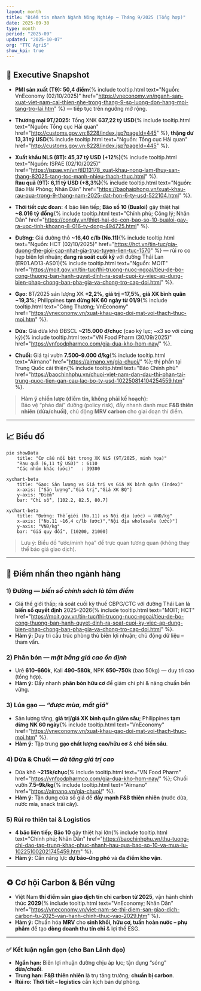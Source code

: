 ```yaml
---
layout: month
title: "Điểm tin nhanh Ngành Nông Nghiệp – Tháng 9/2025 (Tổng hợp)"
date: 2025-09-30
type: month
period: "2025-09"
updated: "2025-10-07"
org: "TTC AgriS"
show_kpi: true
---
```


## 🧭 Executive Snapshot

- **PMI sản xuất (T9): 50,4 điểm**{% include tooltip.html text="Nguồn: VnEconomy (02/10/2025)" href="https://vneconomy.vn/nganh-san-xuat-viet-nam-cai-thien-nhe-trong-thang-9-so-luong-don-hang-moi-tang-tro-lai.htm" %} — tiếp tục trên ngưỡng mở rộng.

- **Thương mại 9T/2025:** Tổng XNK **637,22 tỷ USD**{% include tooltip.html text="Nguồn: Tổng cục Hải quan" href="http://customs.gov.vn:8228/index.jsp?pageId=445" %}, **thặng dư 13,31 tỷ USD**{% include tooltip.html text="Nguồn: Tổng cục Hải quan" href="http://customs.gov.vn:8228/index.jsp?pageId=445" %}.

- **Xuất khẩu NLS (8T): 45,37 tỷ USD (+12%)**{% include tooltip.html text="Nguồn: ISPAE (02/10/2025)" href="https://ispae.vn/vn/tID13178_xuat-khau-nong-lam-thuy-san-thang-82025-tang-toc-manh-nhieu-thach-thuc.html" %}.  
  **Rau quả (9T): 6,11 tỷ USD (+8,3%)**{% include tooltip.html text="Nguồn: Báo Hải Phòng; Nhân Dân" href="https://baohaiphong.vn/xuat-khau-rau-qua-trong-9-thang-nam-2025-dat-hon-6-ty-usd-522104.html" %}.

- **Thời tiết cực đoan:** 4 bão liên tiếp; **Bão số 10 (Bualoi)** gây thiệt hại **~8.016 tỷ đồng**{% include tooltip.html text="Chính phủ; Công lý; Nhân Dân" href="https://congly.vn/thiet-hai-do-con-bao-so-10-bualoi-gay-ra-uoc-tinh-khoang-8-016-ty-dong-494725.html" %}.

- **Đường:** Giá đường thô **~16,40 c/lb (No.11)**{% include tooltip.html text="Nguồn: HCT (02/10/2025)" href="https://hct.vn/tin-tuc/gia-duong-the-gioi-cap-nhat-gia-truc-tuyen-lien-tuc-1570" %} — rủi ro co hẹp biên lợi nhuận; **đang rà soát cuối kỳ** với đường Thái Lan (ER01.AD13-AS01){% include tooltip.html text="Nguồn: MOIT" href="https://moit.gov.vn/tin-tuc/thi-truong-nuoc-ngoai/tieu-de-bo-cong-thuong-ban-hanh-quyet-dinh-ra-soat-cuoi-ky-viec-ap-dung-bien-phap-chong-ban-pha-gia-va-chong-tro-cap-doi.html" %}.

- **Gạo:** 8T/2025 sản lượng XK **+2,2%**, **giá trị −17,5%**, **giá XK bình quân −19,3%**; Philippines **tạm dừng NK 60 ngày từ 01/9**{% include tooltip.html text="Công Thương; VnEconomy" href="https://vneconomy.vn/xuat-khau-gao-doi-mat-voi-thach-thuc-moi.htm" %}.

- **Dừa:** Giá dừa khô ĐBSCL **~215.000 đ/chục** (cao kỷ lục; ~x3 so với cùng kỳ){% include tooltip.html text="VN Food Pharm (30/09/2025)" href="https://vnfoodpharmco.com/gia-dua-kho-hom-nay/" %}.  
- **Chuối:** Giá tại vườn **7.500–9.000 đ/kg**{% include tooltip.html text="Airnano" href="https://airnano.vn/gia-chuoi/" %}; thị phần tại Trung Quốc cải thiện{% include tooltip.html text="Báo Chính phủ" href="https://baochinhphu.vn/chuoi-viet-nam-dan-dau-thi-phan-tai-trung-quoc-tien-gan-cau-lac-bo-ty-usd-102250814104254559.htm" %}.

> **Hàm ý chiến lược (điểm tin, không phải kế hoạch):**  
> Bảo vệ “pháo đài” đường (policy risk), đẩy nhanh danh mục **F&B thiên nhiên (dừa/chuối)**, chủ động **MRV carbon** cho giai đoạn thí điểm.

---

## 📈 Biểu đồ

```mermaid
pie showData
    title: "Cơ cấu nổi bật trong XK NLS (9T/2025, minh họa)"
    "Rau quả (6,11 tỷ USD)" : 6110
    "Các nhóm khác (ước)"   : 39300
```

```mermaid
xychart-beta
    title: "Gạo: Sản lượng vs Giá trị vs Giá XK bình quân (Index)"
    x-axis: ["Sản lượng","Giá trị","Giá XK BQ"]
    y-axis: "Điểm"
    bar: "Chỉ số", [102.2, 82.5, 80.7]
```

```mermaid
xychart-beta
    title: "Đường: Thế giới (No.11) vs Nội địa (ước) — VNĐ/kg"
    x-axis: ["No.11 ~16,4 c/lb (ước)","Nội địa wholesale (ước)"]
    y-axis: "VNĐ/kg"
    bar: "Giá quy đổi", [10200, 21000]
```

> Lưu ý: Biểu đồ “ước/minh họa” để trực quan tương quan (không thay thế báo giá giao dịch).

---

## 🌾 Điểm nhấn theo ngành hàng

### 1) **Đường** — *biến số chính sách là tâm điểm*
- Giá thế giới thấp; rà soát cuối kỳ thuế CBPG/CTC với đường Thái Lan là **biến số quyết định** 2025–2026{% include tooltip.html text="MOIT; HCT" href="https://moit.gov.vn/tin-tuc/thi-truong-nuoc-ngoai/tieu-de-bo-cong-thuong-ban-hanh-quyet-dinh-ra-soat-cuoi-ky-viec-ap-dung-bien-phap-chong-ban-pha-gia-va-chong-tro-cap-doi.html" %}.  
- **Hàm ý:** Duy trì cấu trúc phòng thủ biên lợi nhuận; chủ động dữ liệu – tham vấn.

### 2) **Phân bón** — *mặt bằng giá cao ổn định*
- Urê **610–660k**, Kali **490–580k**, NPK **650–750k** (bao 50kg) — duy trì cao (tổng hợp).  
- **Hàm ý:** Đẩy nhanh **phân bón hữu cơ** để giảm chi phí & nâng chuẩn bền vững.

### 3) **Lúa gạo** — *“được mùa, mất giá”*
- Sản lượng tăng, **giá trị/giá XK bình quân giảm sâu**; Philippines **tạm dừng NK 60 ngày**{% include tooltip.html text="VnEconomy" href="https://vneconomy.vn/xuat-khau-gao-doi-mat-voi-thach-thuc-moi.htm" %}.  
- **Hàm ý:** Tập trung **gạo chất lượng cao/hữu cơ** & **chế biến sâu**.

### 4) **Dừa & Chuối** — *đà tăng giá trị cao*
- Dừa khô **~215k/chục**{% include tooltip.html text="VN Food Pharm" href="https://vnfoodpharmco.com/gia-dua-kho-hom-nay/" %}; Chuối vườn **7.5–9k/kg**{% include tooltip.html text="Airnano" href="https://airnano.vn/gia-chuoi/" %}.  
- **Hàm ý:** Tận dụng cửa sổ giá để **đẩy mạnh F&B thiên nhiên** (nước dừa, nước mía, snack trái cây).

### 5) **Rủi ro thiên tai & Logistics**
- **4 bão liên tiếp**; **Bão 10** gây thiệt hại lớn{% include tooltip.html text="Chính phủ; Nhân Dân" href="https://baochinhphu.vn/thu-tuong-chi-dao-tap-trung-khac-phuc-nhanh-hau-qua-bao-so-10-va-mua-lu-102251002021745459.htm" %}.  
- **Hàm ý:** Cần năng lực **dự báo–ứng phó** và **đa điểm kho vận**.

---

## ♻️ Cơ hội Carbon & Bền vững
- Việt Nam **thí điểm sàn giao dịch tín chỉ carbon từ 2025**, vận hành chính thức **2029**{% include tooltip.html text="VnEconomy; Nhân Dân" href="https://vneconomy.vn/viet-nam-se-thi-diem-san-giao-dich-carbon-tu-2025-van-hanh-chinh-thuc-vao-2029.htm" %}.  
- **Hàm ý:** Chuẩn hóa **MRV** cho **sinh khối, hữu cơ, tuần hoàn nước – phụ phẩm** để tạo **dòng doanh thu tín chỉ** & lợi thế ESG.

---

### ✅ Kết luận ngắn gọn (cho Ban Lãnh đạo)
- **Ngắn hạn:** Biên lợi nhuận đường chịu áp lực; tận dụng “sóng” **dừa/chuối**.  
- **Trung hạn:** **F&B thiên nhiên** là trụ tăng trưởng; **chuẩn bị carbon**.  
- **Rủi ro:** **Thời tiết – logistics** cần kịch bản dự phòng.
